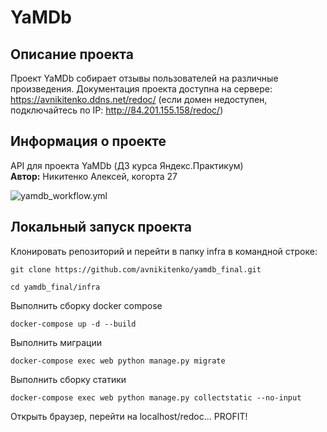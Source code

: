 # YaMDb
## Описание проекта
Проект YaMDb собирает отзывы пользователей на различные произведения.
Документация проекта доступна на сервере: https://avnikitenko.ddns.net/redoc/ (если домен недоступен, подключайтесь по IP: http://84.201.155.158/redoc/)


## Информация о проекте
API для проекта YaMDb (ДЗ курса Яндекс.Практикум)  
**Автор:** Никитенко Алексей, когорта 27

![yamdb_workflow.yml](https://github.com/avnikitenko/yamdb_final/actions/workflows/yamdb_workflow.yml/badge.svg)

## Локальный запуск проекта

Клонировать репозиторий и перейти в папку infra в командной строке:

```
git clone https://github.com/avnikitenko/yamdb_final.git
```

```
cd yamdb_final/infra
```

Выполнить сборку docker compose

```
docker-compose up -d --build
```

Выполнить миграции

```
docker-compose exec web python manage.py migrate
```

Выполнить сборку статики

```
docker-compose exec web python manage.py collectstatic --no-input
```

Открыть браузер, перейти на localhost/redoc... PROFIT!